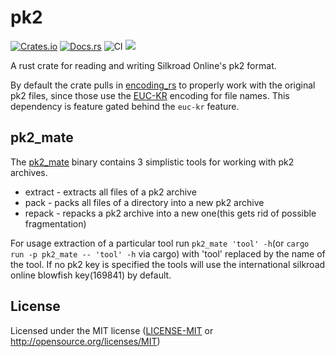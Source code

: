 # pk2

[![Crates.io](https://img.shields.io/crates/v/pk2.svg)](https://crates.io/crates/pk2)
[![Docs.rs](https://docs.rs/pk2/badge.svg)](https://docs.rs/pk2)
![CI](https://github.com/veykril/pk2/workflows/CI/badge.svg)
[![](https://tokei.rs/b1/github/veykril/pk2)](https://github.com/veykril/pk2)

A rust crate for reading and writing Silkroad Online's pk2 format.

By default the crate pulls in [encoding_rs](https://crates.io/crates/encoding_rs) to properly work with the original pk2 files, since those use the [EUC-KR](https://en.wikipedia.org/wiki/Extended_Unix_Code#EUC-KR) encoding for file names. This dependency is feature gated behind the `euc-kr` feature.

## pk2_mate

The [pk2_mate](./pk2_mate) binary contains 3 simplistic tools for working with pk2 archives.
- extract - extracts all files of a pk2 archive
- pack - packs all files of a directory into a new pk2 archive
- repack - repacks a pk2 archive into a new one(this gets rid of possible fragmentation)

For usage extraction of a particular tool run `pk2_mate 'tool' -h`(or `cargo run -p pk2_mate -- 'tool' -h` via cargo) with 'tool' replaced by the name of the tool. If no pk2 key is specified the tools will use the international silkroad online blowfish key(169841) by default.

## License

Licensed under the MIT license ([LICENSE-MIT](LICENSE-MIT) or http://opensource.org/licenses/MIT)
